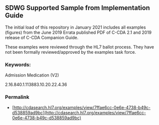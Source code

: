 ## SDWG Supported Sample from Implementation Guide

The initial load of this repository in January 2021 includes all examples (figures) from the June 2019 Errata published PDF of C-CDA 2.1 and 2019 release of C-CDA Companion Guide. 

These examples were reviewed through the HL7 ballot process. They have not been formally reviewed/approved by the examples task force.

### Keywords:

Admission Medication (V2)
 
2.16.840.1.113883.10.20.22.4.36
 
 

### Permalink 

* [http://cdasearch.hl7.org/examples/view/7ffae6cc-0e6e-4738-b49c-d538859ad9bc](http://cdasearch.hl7.org/examples/view/7ffae6cc-0e6e-4738-b49c-d538859ad9bc)